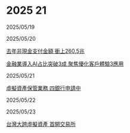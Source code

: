 # 2025 21

2025/05/19

2025/05/20

[去年非現金支付金額 衝上260.5兆](https://www.chinatimes.com/newspapers/20250520000233-260205)

[金融業導入AI占比突破3成 聚焦優化客戶體驗3應用](https://money.udn.com/money/story/5613/8752740)

2025/05/21

[虛擬資產保管業務 四銀行申請中](https://www.chinatimes.com/newspapers/20250521000220-260205)

2025/05/22

2025/05/23

[台灣大跨虛擬資產 首開交易所](https://www.ctee.com.tw/news/20250523700057-439901)